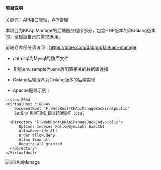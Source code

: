 #### 项目说明
关键词：API接口管理，API管理

本项目为KKApiManage的后端服务程序部分，包含PHP版本的和Golang版本的，请根据自己的需求选用。

前端仓库部分请访问：https://gitee.com/dabpop139/api-manage

- data.sql为Mysql的数库文件
- 复制.env.sample为.env后配置相关的数据库连接
- Golang后端版本为Golang版本的后端实现

- Apache配置示例：
```
Listen 8044
<VirtualHost *:8044>
    DocumentRoot "F:\WebRoot\KKApiManageBackEnd\public"
    SetEnv RUNTIME_ENVIROMENT local
    
  <Directory "F:\WebRoot\KKApiManageBackEnd\public">
      Options Indexes FollowSymLinks ExecCGI
      AllowOverride All
      Order allow,deny
      Allow from all
      Require all granted
  </Directory>
</VirtualHost>
```

![KKApiManage](https://images.gitee.com/uploads/images/2021/0304/151620_796af1b6_84445.jpeg "KKApiManage")
